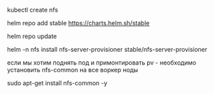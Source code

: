 kubectl create nfs

helm repo add stable https://charts.helm.sh/stable

helm repo update

helm -n nfs install nfs-server-provisioner stable/nfs-server-provisioner

если мы хотим поднять под и примонтировать pv - необходимо установить nfs-common на все воркер ноды

sudo apt-get install nfs-common -y
